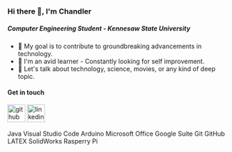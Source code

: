 ### Hi there 👋, I'm Chandler

##### Computer Engineering Student - Kennesaw State University

- 🚀 My goal is to contribute to groundbreaking advancements in technology.
- 🌱 I'm an avid learner - Constantly looking for self improvement.
- 💬 Let's talk about technology, science, movies, or any kind of deep topic.

#### Get in touch

[<img src='https://cdn.jsdelivr.net/npm/simple-icons@3.0.1/icons/github.svg' alt='github' height='40'>](https://github.com/chandle-thornton)  [<img src='https://cdn.jsdelivr.net/npm/simple-icons@3.0.1/icons/linkedin.svg' alt='linkedin' height='40'>](https://www.linkedin.com/in/chandler-thornton-b000291b7/)  

Java    Visual Studio Code    Arduino    Microsoft Office    Google Suite    Git    GitHub    LATEX  SolidWorks    Rasperry Pi
